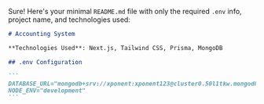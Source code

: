 Sure! Here's your minimal `README.md` file with only the required `.env` info, project name, and technologies used:

````markdown
# Accounting System

**Technologies Used**: Next.js, Tailwind CSS, Prisma, MongoDB

## .env Configuration

```
DATABASE_URL="mongodb+srv://xponent:xponent123@cluster0.50l1tkw.mongodb.net/accounting_db?retryWrites=true&w=majority&appName=Cluster0"
NODE_ENV="development"
```
````
